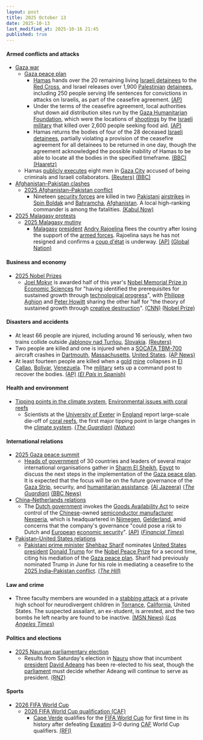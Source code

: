 ```yaml
---
layout: post
title: 2025 October 13
date: 2025-10-13
last_modified_at: 2025-10-16 21:45
published: true
---
```



#### Armed conflicts and attacks

* [Gaza war](https://en.wikipedia.org/wiki/Gaza_war "Gaza war")
  * [Gaza peace plan](https://en.wikipedia.org/wiki/Gaza_peace_plan "Gaza peace plan")
    * [Hamas](https://en.wikipedia.org/wiki/Hamas "Hamas") hands over the 20 remaining living [Israeli detainees](https://en.wikipedia.org/wiki/Gaza_war_hostage_crisis "Gaza war hostage crisis") to the [Red Cross](https://en.wikipedia.org/wiki/ICRC "ICRC"), and Israel releases over 1,900 [Palestinian](https://en.wikipedia.org/wiki/Palestinians "Palestinians") [detainees](https://en.wikipedia.org/wiki/Palestinians_in_Israeli_custody "Palestinians in Israeli custody"), including 250 people serving life sentences for convictions in attacks on Israelis, as part of the ceasefire agreement. [(AP)](https://apnews.com/article/gaza-israel-hamas-hostages-ceasefire-10-13-2025-9e4921406e846189c90144609c1a9530)
    * Under the terms of the ceasefire agreement, local authorities shut down aid distribution sites run by the [Gaza Humanitarian Foundation](https://en.wikipedia.org/wiki/Gaza_Humanitarian_Foundation "Gaza Humanitarian Foundation"), which were the locations of [shootings](https://en.wikipedia.org/wiki/2025_Gaza_Strip_aid_distribution_killings "2025 Gaza Strip aid distribution killings") by the [Israeli military](https://en.wikipedia.org/wiki/Israeli_military "Israeli military") that killed over 2,600 people seeking food aid. [(AP)](https://apnews.com/article/gaza-aid-group-us-israel-ceasefire-dec2aa4e5d33f58eca34bf21603176bc)
    * Hamas returns the bodies of four of the 28 deceased [Israeli detainees](https://en.wikipedia.org/wiki/Gaza_war_hostage_crisis "Gaza war hostage crisis"), partially violating a provision of the ceasefire agreement for all detainees to be returned in one day, though the agreement acknowledged the possible inability of Hamas to be able to locate all the bodies in the specified timeframe. [(BBC)](https://www.bbc.com/news/articles/c740jx07vz0o) [(Haaretz)](https://www.haaretz.com/israel-news/2025-10-13/ty-article/.premium/hamas-to-return-bodies-of-four-hostages-breaking-agreement-to-return-all-on-same-day/00000199-ddc1-d253-a3bd-ffcbe9d50000)
  * Hamas [publicly executes](https://en.wikipedia.org/wiki/Public_execution "Public execution") eight men in [Gaza City](https://en.wikipedia.org/wiki/Gaza_City "Gaza City") accused of being criminals and Israeli collaborators. [(Reuters)](https://www.reuters.com/world/middle-east/hamas-fighters-tighten-grip-gaza-clouding-future-ceasefire-2025-10-14/) [(BBC)](https://www.bbc.com/news/live/cx2r2z0gyp7t?post=asset%3Af7d58e0a-abd1-4213-9f97-02a6427cc571#post)
* [Afghanistan–Pakistan clashes](https://en.wikipedia.org/wiki/Afghanistan%E2%80%93Pakistan_clashes_%282024%E2%80%93present%29 "Afghanistan–Pakistan clashes (2024–present)")
  * [2025 Afghanistan–Pakistan conflict](https://en.wikipedia.org/wiki/2025_Afghanistan%E2%80%93Pakistan_conflict "2025 Afghanistan–Pakistan conflict")
    * Nineteen [security forces](https://en.wikipedia.org/wiki/Afghan_Army "Afghan Army") are killed in two [Pakistani](https://en.wikipedia.org/wiki/Pakistan "Pakistan") [airstrikes](https://en.wikipedia.org/wiki/Airstrike "Airstrike") in [Spin Boldak](https://en.wikipedia.org/wiki/Spin_Boldak "Spin Boldak") and [Bahramcha](https://en.wikipedia.org/wiki/Bahramcha "Bahramcha"), [Afghanistan](https://en.wikipedia.org/wiki/Afghanistan "Afghanistan"). A local high-ranking commander is among the fatalities. [(Kabul Now)](https://kabulnow.com/2025/10/at-least-19-taliban-fighters-killed-in-pakistani-drone-strikes-in-southern-afghanistan/)
* [2025 Malagasy protests](https://en.wikipedia.org/wiki/2025_Malagasy_protests "2025 Malagasy protests")
  * [2025 Malagasy mutiny](https://en.wikipedia.org/wiki/2025_Malagasy_mutiny "2025 Malagasy mutiny")
    * [Malagasy](https://en.wikipedia.org/wiki/Madagascar "Madagascar") [president](https://en.wikipedia.org/wiki/President_of_Madagascar "President of Madagascar") [Andry Rajoelina](https://en.wikipedia.org/wiki/Andry_Rajoelina "Andry Rajoelina") flees the country after losing the support of the [armed forces](https://en.wikipedia.org/wiki/Madagascar_Armed_Forces "Madagascar Armed Forces"). Rajoelina says he has not resigned and confirms a [coup d'état](https://en.wikipedia.org/wiki/Coup_d%27%C3%A9tat "Coup d'état") is underway. [(AP)](https://apnews.com/article/madagascar-coup-rajoelina-soldiers-military-africa-b17e7f78a6b0d4abf82a4a19a7a77a05) [(Global Nation)](https://globalnation.inquirer.net/294928/madagascars-cornered-president-ignores-calls-to-resign)

#### Business and economy

* [2025 Nobel Prizes](https://en.wikipedia.org/wiki/2025_Nobel_Prizes "2025 Nobel Prizes")
  * [Joel Mokyr](https://en.wikipedia.org/wiki/Joel_Mokyr "Joel Mokyr") is awarded half of this year's [Nobel Memorial Prize in Economic Sciences](https://en.wikipedia.org/wiki/Nobel_Memorial_Prize_in_Economic_Sciences "Nobel Memorial Prize in Economic Sciences") for "having identified the prerequisites for sustained growth through [technological progress](https://en.wikipedia.org/wiki/Technological_change "Technological change")", with [Philippe Aghion](https://en.wikipedia.org/wiki/Philippe_Aghion "Philippe Aghion") and [Peter Howitt](https://en.wikipedia.org/wiki/Peter_Howitt_%28economist%29 "Peter Howitt (economist)") sharing the other half for "the theory of sustained growth through [creative destruction](https://en.wikipedia.org/wiki/Creative_destruction "Creative destruction")". [(CNN)](https://edition.cnn.com/2025/10/13/business/nobel-prize-economics-winner-2025-intl) [(Nobel Prize)](https://www.nobelprize.org/prizes/economic-sciences/2025/press-release/)

#### Disasters and accidents

* At least 66 people are injured, including around 16 seriously, when two trains collide outside [Jablonov nad Turňou](https://en.wikipedia.org/wiki/Jablonov_nad_Tur%C5%88ou "Jablonov nad Turňou"), [Slovakia](https://en.wikipedia.org/wiki/Slovakia "Slovakia"). [(Reuters)](https://www.reuters.com/world/europe/least-20-injured-after-two-trains-slovakia-collide-2025-10-13/)
* Two people are killed and one is injured when a [SOCATA TBM-700](https://en.wikipedia.org/wiki/SOCATA_TBM-700 "SOCATA TBM-700") aircraft crashes in [Dartmouth](https://en.wikipedia.org/wiki/Dartmouth%2C_Massachusetts "Dartmouth, Massachusetts"), [Massachusetts](https://en.wikipedia.org/wiki/Massachusetts "Massachusetts"), [United States](https://en.wikipedia.org/wiki/United_States "United States"). [(AP News)](https://apnews.com/article/massachusetts-plane-crash-dartmouth-0f852582f74f658c2cf01615c19d1b98)
* At least fourteen people are killed when a [gold](https://en.wikipedia.org/wiki/Gold "Gold") [mine](https://en.wikipedia.org/wiki/Gold_mining "Gold mining") collapses in [El Callao](https://en.wikipedia.org/wiki/El_Callao "El Callao"), [Bolívar](https://en.wikipedia.org/wiki/Bol%C3%ADvar_%28state%29 "Bolívar (state)"), [Venezuela](https://en.wikipedia.org/wiki/Venezuela "Venezuela"). The [military](https://en.wikipedia.org/wiki/National_Bolivarian_Armed_Forces_of_Venezuela "National Bolivarian Armed Forces of Venezuela") sets up a command post to recover the bodies. [(AP)](https://apnews.com/article/venezuela-gold-mine-collapse-deaths-bolivar-el-callao-782f5450f1e1e3697f63ec85972156b1) [(*El País* in Spanish)](https://elpais.com/america/2025-10-14/al-menos-14-personas-fallecen-en-venezuela-al-inundarse-una-mina-de-oro.html)

#### Health and environment

* [Tipping points in the climate system](https://en.wikipedia.org/wiki/Tipping_points_in_the_climate_system "Tipping points in the climate system"), [Environmental issues with coral reefs](https://en.wikipedia.org/wiki/Environmental_issues_with_coral_reefs "Environmental issues with coral reefs")
  * Scientists at the [University of Exeter](https://en.wikipedia.org/wiki/University_of_Exeter "University of Exeter") in [England](https://en.wikipedia.org/wiki/England "England") report large-scale die-off of [coral reefs](https://en.wikipedia.org/wiki/Coral_reef "Coral reef"), the first major tipping point in large changes in the [climate system](https://en.wikipedia.org/wiki/Climate_system "Climate system"). [(*The Guardian*)](https://www.theguardian.com/environment/2025/oct/13/coral-reefs-ice-sheets-amazon-rainforest-tipping-point-global-heating-scientists-report) [(*Nature*)](https://www.nature.com/articles/d41586-025-03316-w)

#### International relations

* [2025 Gaza peace summit](https://en.wikipedia.org/wiki/2025_Gaza_peace_summit "2025 Gaza peace summit")
  * [Heads of government](https://en.wikipedia.org/wiki/Head_of_government "Head of government") of 30 countries and leaders of several major international organisations gather in [Sharm El Sheikh](https://en.wikipedia.org/wiki/Sharm_El_Sheikh "Sharm El Sheikh"), [Egypt](https://en.wikipedia.org/wiki/Egypt "Egypt") to discuss the next steps in the implementation of the [Gaza peace plan](https://en.wikipedia.org/wiki/Gaza_peace_plan "Gaza peace plan"). It is expected that the focus will be on the future governance of the [Gaza Strip](https://en.wikipedia.org/wiki/Gaza_Strip "Gaza Strip"), security, and [humanitarian assistance](https://en.wikipedia.org/wiki/Gaza_humanitarian_crisis "Gaza humanitarian crisis"). [(Al Jazeera)](https://www.aljazeera.com/news/liveblog/2025/10/13/live-israel-hamas-set-to-free-captives-trump-says-gaza-war-is-over) [(*The Guardian*)](https://www.theguardian.com/world/live/2025/oct/13/gaza-ceasefire-live-updates-israel-hostages-release-hamas-trump-middle-east) [(BBC News)](https://www.bbc.com/news/live/cx2r2z0gyp7t)
* [China–Netherlands relations](https://en.wikipedia.org/wiki/China%E2%80%93Netherlands_relations "China–Netherlands relations")
  * The [Dutch government](https://en.wikipedia.org/wiki/Government_of_the_Netherlands "Government of the Netherlands") invokes the [Goods Availability Act](https://en.wikipedia.org/wiki/Goods_Availability_Act_%28Netherlands%29 "Goods Availability Act (Netherlands)") to seize control of the [Chinese](https://en.wikipedia.org/wiki/China "China")-owned [semiconductor manufacturer](https://en.wikipedia.org/wiki/Semiconductor_manufacturer "Semiconductor manufacturer") [Nexperia](https://en.wikipedia.org/wiki/Nexperia "Nexperia"), which is headquartered in [Nijmegen](https://en.wikipedia.org/wiki/Nijmegen "Nijmegen"), [Gelderland](https://en.wikipedia.org/wiki/Gelderland "Gelderland"), amid concerns that the company's governance "could pose a risk to Dutch and [European](https://en.wikipedia.org/wiki/European_Union "European Union") [economic security](https://en.wikipedia.org/wiki/Economic_security "Economic security")". [(AP)](https://apnews.com/article/nexperia-wingtech-chips-netherlands-china-f1d3c84065cb61a1d645b64a3a2a68fc) [(*Financial Times*)](https://www.ft.com/content/605e5456-9437-47ff-be6a-edc5c82810f2)
* [Pakistan–United States relations](https://en.wikipedia.org/wiki/Pakistan%E2%80%93United_States_relations "Pakistan–United States relations")
  * [Pakistani prime minister](https://en.wikipedia.org/wiki/Prime_Minister_of_Pakistan "Prime Minister of Pakistan") [Shehbaz Sharif](https://en.wikipedia.org/wiki/Shehbaz_Sharif "Shehbaz Sharif") nominates [United States president](https://en.wikipedia.org/wiki/President_of_the_United_States "President of the United States") [Donald Trump](https://en.wikipedia.org/wiki/Donald_Trump "Donald Trump") for the [Nobel Peace Prize](https://en.wikipedia.org/wiki/Nobel_Peace_Prize "Nobel Peace Prize") for a second time, citing his mediation of the [Gaza peace plan](https://en.wikipedia.org/wiki/Gaza_peace_plan "Gaza peace plan"). Sharif had previously nominated Trump in June for his role in mediating a ceasefire to the [2025 India–Pakistan conflict](https://en.wikipedia.org/wiki/2025_India%E2%80%93Pakistan_conflict "2025 India–Pakistan conflict"). [(*The Hill*)](https://thehill.com/policy/international/5553500-pakistani-pm-trump-nobel-peace-prize-gaza-egypt/)

#### Law and crime

* Three faculty members are wounded in a [stabbing attack](https://en.wikipedia.org/wiki/Stabbing_attack "Stabbing attack") at a private high school for neurodivergent children in [Torrance](https://en.wikipedia.org/wiki/Torrance%2C_California "Torrance, California"), [California](https://en.wikipedia.org/wiki/California "California"), United States. The suspected assailant, an ex-student, is arrested, and the two bombs he left nearby are found to be inactive. [(MSN News)](https://www.msn.com/en-us/news/us/ex-student-stabs-3-staff-members-at-california-school/vi-AA1OohTh?ocid=msedgntp&pc=U531&cvid=68edb3a6d8664bd0b33dea598b4b64cf&ei=10) [(*Los Angeles Times*)](https://www.latimes.com/california/story/2025-10-13/torrance-school-stabbing)

#### Politics and elections

* [2025 Nauruan parliamentary election](https://en.wikipedia.org/wiki/2025_Nauruan_parliamentary_election "2025 Nauruan parliamentary election")
  * Results from Saturday's election in [Nauru](https://en.wikipedia.org/wiki/Nauru "Nauru") show that incumbent [president](https://en.wikipedia.org/wiki/President_of_Nauru "President of Nauru") [David Adeang](https://en.wikipedia.org/wiki/David_Adeang "David Adeang") has been re-elected to his seat, though the [parliament](https://en.wikipedia.org/wiki/Parliament_of_Nauru "Parliament of Nauru") must decide whether Adeang will continue to serve as president. [(RNZ)](https://www.rnz.co.nz/international/pacific-news/575731/nauru-election-results-voters-elect-new-mps-and-reject-4-year-term-proposal)

#### Sports

* [2026 FIFA World Cup](https://en.wikipedia.org/wiki/2026_FIFA_World_Cup "2026 FIFA World Cup")
  * [2026 FIFA World Cup qualification (CAF)](https://en.wikipedia.org/wiki/2026_FIFA_World_Cup_qualification_%28CAF%29 "2026 FIFA World Cup qualification (CAF)")
    * [Cape Verde](https://en.wikipedia.org/wiki/Cape_Verde_national_football_team "Cape Verde national football team") qualifies for the [FIFA World Cup](https://en.wikipedia.org/wiki/FIFA_World_Cup "FIFA World Cup") for first time in its history after defeating [Eswatini](https://en.wikipedia.org/wiki/Eswatini_national_football_team "Eswatini national football team") 3–0 during [CAF](https://en.wikipedia.org/wiki/Confederation_of_African_Football "Confederation of African Football") World Cup qualifiers. [(RFI)](https://www.rfi.fr/en/sports/20251013-historic-world-cup-qualification-for-cape-verde-islanders-1)
